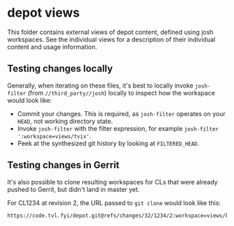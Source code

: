 depot views
===========

This folder contains external views of depot content, defined using
josh workspaces. See the individual views for a description of their
individual content and usage information.

Testing changes locally
-----------------------

Generally, when iterating on these files, it's best to locally invoke `josh-
filter` (from `//third_party//josh`) locally to inspect how the workspace would
look like:

  - Commit your changes. This is required, as `josh-filter` operates on your
    `HEAD`, not working directory state.
  - Invoke `josh-filter` with the filter expression,
    for example `josh-filter ':workspace=views/tvix'`.
  - Peek at the synthesized git history by looking at `FILTERED_HEAD`.

Testing changes in Gerrit
-------------------------

It's also possible to clone resulting workspaces for CLs that were already
pushed to Gerrit, but didn't land in master yet.

For CL1234 at revision 2, the URL passed to `git clone` would look like this:

```
https://code.tvl.fyi/depot.git@refs/changes/32/1234/2:workspace=views/kit.git
````
